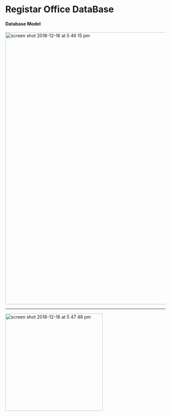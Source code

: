 # Registar Office DataBase

#### Database Model
<img width="855" alt="screen shot 2018-12-16 at 5 46 15 pm" src="https://user-images.githubusercontent.com/34877218/50059881-9b8e7600-015a-11e9-9e7b-091bbc7f0bfc.png">


-----

<img width="306" alt="screen shot 2018-12-16 at 5 47 48 pm" src="https://user-images.githubusercontent.com/34877218/50059898-d0023200-015a-11e9-85b9-ee2fd084c1f2.png">
